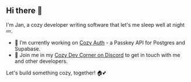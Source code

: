 ## Hi there 👋

I'm Jan, a cozy developer writing software that let's me sleep well at night 💤.

- 🔭 I’m currently working on [Cozy Auth](https://github.com/cozyauth) - a Passkey API for Postgres and Supabase.
- 💬 Join me in my [Cozy Dev Corner on Discord](https://discord.gg/QaCTXq2Gxm) to get in touch with me and other developers.

Let's build something cozy, together! 🏠💕

